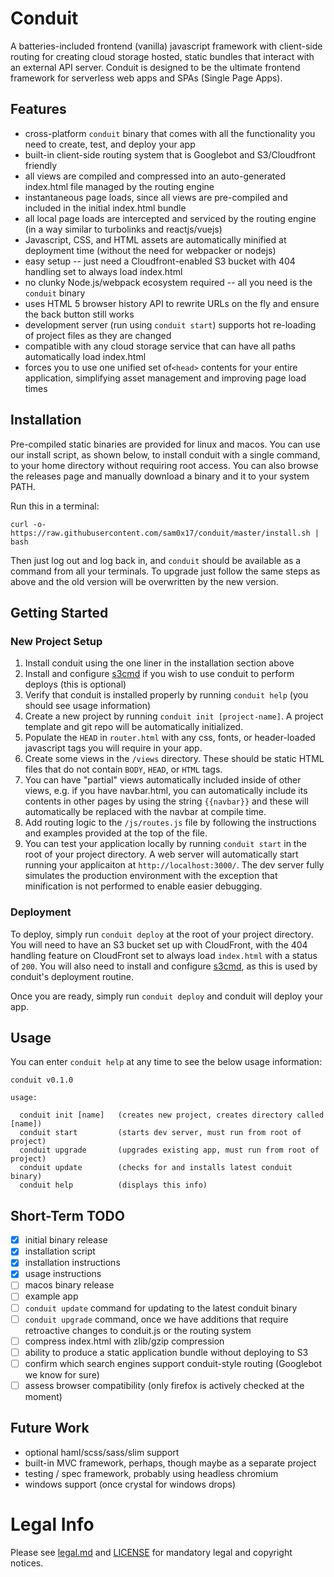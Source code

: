 # Conduit

A batteries-included frontend (vanilla) javascript framework with client-side routing for
creating cloud storage hosted, static bundles that interact with an external API server.
Conduit is designed to be the ultimate frontend framework for serverless web apps and SPAs
(Single Page Apps).

## Features

* cross-platform `conduit` binary that comes with all the functionality you need to create, test, and deploy your app
* built-in client-side routing system that is Googlebot and S3/Cloudfront friendly
* all views are compiled and compressed into an auto-generated index.html file managed by the routing engine
* instantaneous page loads, since all views are pre-compiled and included in the initial index.html bundle
* all local page loads are intercepted and serviced by the routing engine (in a way similar to turbolinks and reactjs/vuejs)
* Javascript, CSS, and HTML assets are automatically minified at deployment time (without the need for webpacker or nodejs)
* easy setup -- just need a Cloudfront-enabled S3 bucket with 404 handling set to always load index.html
* no clunky Node.js/webpack ecosystem required -- all you need is the `conduit` binary
* uses HTML 5 browser history API to rewrite URLs on the fly and ensure the back button still works
* development server (run using `conduit start`) supports hot re-loading of project files as they are changed
* compatible with any cloud storage service that can have all paths automatically load index.html
* forces you to use one unified set of`<head>` contents for your entire application, simplifying asset management and improving page load times

## Installation

Pre-compiled static binaries are provided for linux and macos. You can use our install script, as shown below,
to install conduit with a single command, to your home directory without requiring root access. You can also
browse the releases page and manually download a binary and it to your system PATH.

Run this in a terminal:
```
curl -o- https://raw.githubusercontent.com/sam0x17/conduit/master/install.sh | bash
```
Then just log out and log back in, and `conduit` should be available as a command from all your terminals.
To upgrade just follow the same steps as above and the old version will be overwritten by the new version.

## Getting Started

### New Project Setup
1. Install conduit using the one liner in the installation section above
2. Install and configure [s3cmd](https://github.com/s3tools/s3cmd) if you wish to use conduit to perform deploys (this is optional)
3. Verify that conduit is installed properly by running `conduit help` (you should see usage information)
4. Create a new project by running `conduit init [project-name]`. A project template and git repo will be automatically initialized.
5. Populate the `HEAD` in `router.html` with any css, fonts, or header-loaded javascript tags you will require in your app.
6. Create some views in the `/views` directory. These should be static HTML files that do not contain `BODY`, `HEAD`, or `HTML` tags.
7. You can have "partial" views automatically included inside of other views, e.g. if you have navbar.html, you can automatically include
   its contents in other pages by using the string `{{navbar}}` and these will automatically be replaced with the navbar at compile time.
8. Add routing logic to the `/js/routes.js` file by following the instructions and examples provided at the top of the file.
9. You can test your application locally by running `conduit start` in the root of your project directory. A web server will
   automatically start running your applicaiton at `http://localhost:3000/`. The dev server fully
   simulates the production environment with the exception that minification is not performed to enable easier debugging.

### Deployment
To deploy, simply run `conduit deploy` at the root of your project directory. You will need to have an S3 bucket set up with CloudFront,
with the 404 handling feature on CloudFront set to always load `index.html` with a status of `200`. You will also need to install and
configure [s3cmd](https://github.com/s3tools/s3cmd), as this is used by conduit's deployment routine.

Once you are ready, simply run `conduit deploy` and conduit will deploy your app.

## Usage

You can enter `conduit help` at any time to see the below usage information:
```
conduit v0.1.0

usage:

  conduit init [name]   (creates new project, creates directory called [name])
  conduit start         (starts dev server, must run from root of project)
  conduit upgrade       (upgrades existing app, must run from root of project)
  conduit update        (checks for and installs latest conduit binary)
  conduit help          (displays this info)
```

## Short-Term TODO

- [x] initial binary release
- [x] installation script
- [x] installation instructions
- [x] usage instructions
- [ ] macos binary release
- [ ] example app
- [ ] `conduit update` command for updating to the latest conduit binary
- [ ] `conduit upgrade` command, once we have additions that require retroactive changes to conduit.js or the routing system
- [ ] compress index.html with zlib/gzip compression
- [ ] ability to produce a static application bundle without deploying to S3
- [ ] confirm which search engines support conduit-style routing (Googlebot we know for sure)
- [ ] assess browser compatibility (only firefox is actively checked at the moment)

## Future Work

* optional haml/scss/sass/slim support
* built-in MVC framework, perhaps, though maybe as a separate project
* testing / spec framework, probably using headless chromium
* windows support (once crystal for windows drops)

# Legal Info

Please see [legal.md](legal.md) and [LICENSE](LICENSE) for mandatory legal and copyright notices.
